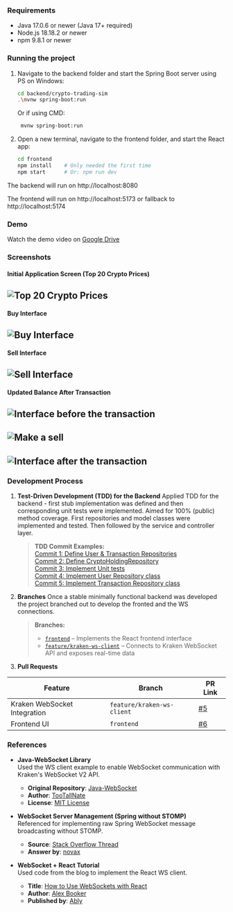 ### Requirements

- Java 17.0.6 or newer (Java 17+ required)
- Node.js 18.18.2 or newer
- npm 9.8.1 or newer

### Running the project
1. Navigate to the backend folder and start the Spring Boot server using PS on Windows:

   ```bash
   cd backend/crypto-trading-sim
   .\mvnw spring-boot:run
   ```
   Or if using CMD:
   ```bash
    mvnw spring-boot:run
   ```

2. Open a new terminal, navigate to the frontend folder, and start the React app:

   ```bash
   cd frontend
   npm install    # Only needed the first time
   npm start      # Or: npm run dev
   ```

The backend will run on http://localhost:8080

The frontend will run on http://localhost:5173 or fallback to http://localhost:5174
### Demo

Watch the demo video on [Google Drive](https://drive.google.com/file/d/1k9GvioiWBQe2OWV7eZ--5DymZnJuiDkN/view?usp=drive_link)

### Screenshots

#### Initial Application Screen (Top 20 Crypto Prices)
![Top 20 Crypto Prices](img/initialScreen.png)
----
#### Buy Interface
![Buy Interface](img/buyInterface.png)
----
#### Sell Interface
![Sell Interface](img/sellInterface.png)
----
#### Updated Balance After Transaction

![Interface before the transaction](img/initialScreen.png)
----
![Make a sell](img/buyInterface.png)
----
![Interface after the transaction](img/interfaceAfterBuy.png)
----
### Development Process

1. **Test-Driven Development (TDD) for the Backend**
    Applied TDD for the backend - first stub implementation was defined and then corresponding unit tests were implemented. Aimed for 100% (public) method coverage.
    First repositories and model classes were implemented and tested. Then followed by the service and controller layer.
   > **TDD Commit Examples:**  
   > [Commit 1: Define User & Transaction Repositories](https://github.com/bobelchev/crypto-sim/commit/dbb4594e9dcd0279473dcf389898fae826f77aa6)  
   > [Commit 2: Define CryptoHoldingRepository](https://github.com/bobelchev/crypto-sim/commit/45a4adcafc9b0eeae463841c47786c4f11b55096)  
   > [Commit 3: Implement Unit tests](https://github.com/bobelchev/crypto-sim/commit/45a4adcafc9b0eeae463841c47786c4f11b55096)  
   > [Commit 4: Implement User Repository class](https://github.com/bobelchev/crypto-sim/commit/f1f4e654f1178b225294f874bbf8788089c3d2b3)  
   > [Commit 5: Implement Transaction Repository class](https://github.com/bobelchev/crypto-sim/commit/52f4d371d29f2f8f312774ada86c312b9bc22c83)

2. **Branches**
    Once a stable minimally functional backend was developed the project branched out to develop the fronted and the WS connections.
   > **Branches:**
   > - [`frontend`](https://github.com/bobelchev/crypto-trading-sim/tree/frontend) – Implements the React frontend interface
   > - [`feature/kraken-ws-client`](https://github.com/bobelchev/crypto-trading-sim/tree/feature/kraken-ws-client) – Connects to Kraken WebSocket API and exposes real-time data

3. **Pull Requests**

| Feature                          | Branch             | PR Link                                                      |
|----------------------------------|--------------------|--------------------------------------------------------------|
| Kraken WebSocket Integration     | `feature/kraken-ws-client` | [#5](https://github.com/bobelchev/crypto-trading-sim/pull/5) |
| Frontend UI                      | `frontend`         | [#6](https://github.com/bobelchev/crypto-trading-sim/pull/6) |

### References

- **Java-WebSocket Library**  
  Used the WS client example to enable WebSocket communication with Kraken's WebSocket V2 API.
   - **Original Repository**: [Java-WebSocket](https://github.com/TooTallNate/Java-WebSocket)
   - **Author**: [TooTallNate](https://github.com/TooTallNate)
   - **License**: [MIT License](https://github.com/TooTallNate/Java-WebSocket/blob/master/LICENSE)

- **WebSocket Server Management (Spring without STOMP)**  
  Referenced for implementing raw Spring WebSocket message broadcasting without STOMP.
    - **Source**: [Stack Overflow Thread](https://stackoverflow.com/questions/33910639/how-to-broadcast-a-message-using-raw-spring-4-websockets-without-stomp)
    - **Answer by**: [novax](https://stackoverflow.com/users/943686/novax)

- **WebSocket + React Tutorial**  
  Used code from the blog to implement the React WS client.
   - **Title**: [How to Use WebSockets with React](https://ably.com/blog/websockets-react-tutorial)
   - **Author**: [Alex Booker](https://github.com/bookercodes)
   - **Published by**: [Ably](https://ably.com)


